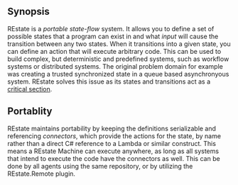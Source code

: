 ## Synopsis

REstate is a _portable state-flow_ system. It allows you to define a set of possible states that a program can exist in and what _input_ will cause the transition between any two states. When it transitions into a given state, you can define an action that will execute arbitrary code. This can be used to build complex, but deterministic and predefined systems, such as workflow systems or distributed systems. The original problem domain for example was creating a trusted synchronized state in a queue based asynchronyous system. REstate solves this issue as its states and transitions act as a [critical section](https://en.wikipedia.org/wiki/Critical_section).

## Portablity
REstate maintains portability by keeping the definitions serializable and referencing _connectors_, which provide the actions for the state, by name rather than a direct C# reference to a Lambda or similar construct. This means a REstate Machine can execute anywhere, as long as all systems that intend to execute the code have the connectors as well. This can be done by all agents using the same repository, or by utilizing the REstate.Remote plugin.
